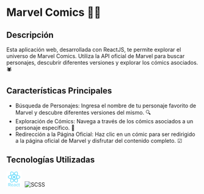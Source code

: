 <h1>Marvel Comics 🦸‍♂️</h1>

<h2>Descripción</h2> 

<p>Esta aplicación web, desarrollada con ReactJS, te permite explorar el universo de Marvel Comics. Utiliza la API oficial de Marvel para buscar personajes, descubrir diferentes versiones y explorar los cómics asociados. 🕷</p> 

<h2>Características Principales</h2> 
<ul>
  <li>Búsqueda de Personajes: Ingresa el nombre de tu personaje favorito de Marvel y descubre diferentes versiones del mismo. 🔍</li>
  <li>Exploración de Cómics: Navega a través de los cómics asociados a un personaje específico. 📕</li>
  <li>Redirección a la Página Oficial: Haz clic en un cómic para ser redirigido a la página oficial de Marvel y disfrutar del contenido completo. ☑</li>
</ul>

<h2>Tecnologías Utilizadas</h2> 
 <img src="https://github.com/devicons/devicon/blob/master/icons/react/react-original-wordmark.svg" title="React" alt="React" width="40" height="40"/>&nbsp;
<img src="https://github.com/devicons/devicon/blob/master/icons/scss/scss-wordmark.svg" title="SCSS" alt="SCSS" width="40" height="40"/>&nbsp;


 
 
